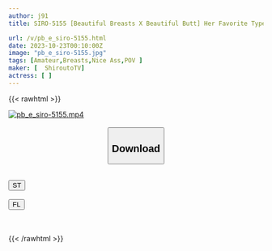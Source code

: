 ```yaml
---
author: j91
title: SIRO-5155 [Beautiful Breasts X Beautiful Butt] Her Favorite Type Is “Chubby” And Her Favorite Position Is “Missionary Position,” A Neat And Clean Beauty Who Likes Sex With A Sense Of Security! You Can’t Help But Get Excited When You See Her Panting With Her Cheeks Flushed! ! [First Shoot] AV Application Online → AV Experience Shooting 2050 (Yua Omori)

url: /v/pb_e_siro-5155.html
date: 2023-10-23T00:10:00Z
image: "pb_e_siro-5155.jpg"
tags: [Amateur,Breasts,Nice Ass,POV ]
maker: [  ShiroutoTV]
actress: [ ]
---
```



{{< rawhtml >}}

<div class="video" data-videoid="a7ko7ZbkVKixklm">
    <a href="javascript:;">
        <img src="https://my.j91.asia/v/pb_e_siro-5155.jpg" width="WIDTH" height="HEIGHT" alt="pb_e_siro-5155.mp4" loading="lazy">
    </a>
</div>

<script type="text/javascript" src="https://j91.asia/asset/on-demand-st.js"></script>

<br>
  <link rel="stylesheet" href="https://j91.asia/asset/bs5.css">
  
  <center>
  <button class="btn btn-primary" type="button" data-bs-toggle="collapse" data-bs-target=".multi-collapse" aria-expanded="false" aria-controls="multiCollapseExample1 multiCollapseExample2"><h2>Download</h2></button></center>
</p>
<div class="row">
  <div class="col">
    <div class="collapse multi-collapse" id="multiCollapseExample1">
      <div class="card card-body">
	      	      <br>
<div class="buttons">  
<a href="https://streamtape.to/v/a7ko7ZbkVKixklm"><button class="btn-hover color-3"><i class="fa fa-download"></i> ST</button></a></div>
    </div>
  </div>
</div>
  <div class="col">
    <div class="collapse multi-collapse" id="multiCollapseExample2">
      <div class="card card-body">
	      <br>
<div class="buttons">
    <a href="https://filelions.online/f/yuu1c4rhcqx9"><button class="btn-hover color-9"><i class="fa fa-download"></i> FL</button></a></div>
<br><br>
      </div>
    </div>
  </div>
</div>

{{< /rawhtml >}}